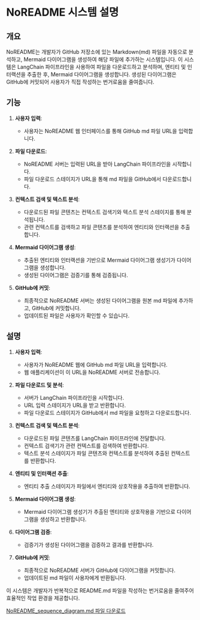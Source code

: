 # NoREADME 시스템 설명

## 개요
NoREADME는 개발자가 GitHub 저장소에 있는 Markdown(md) 파일을 자동으로 분석하고, Mermaid 다이어그램을 생성하여 해당 파일에 추가하는 시스템입니다. 이 시스템은 LangChain 파이프라인을 사용하여 파일을 다운로드하고 분석하며, 엔티티 및 인터랙션을 추출한 후, Mermaid 다이어그램을 생성합니다. 생성된 다이어그램은 GitHub에 커밋되어 사용자가 직접 작성하는 번거로움을 줄여줍니다.

## 기능
1. **사용자 입력**:
    - 사용자는 NoREADME 웹 인터페이스를 통해 GitHub md 파일 URL을 입력합니다.

2. **파일 다운로드**:
    - NoREADME 서버는 입력된 URL을 받아 LangChain 파이프라인을 시작합니다.
    - 파일 다운로드 스테이지가 URL을 통해 md 파일을 GitHub에서 다운로드합니다.

3. **컨텍스트 검색 및 텍스트 분석**:
    - 다운로드된 파일 콘텐츠는 컨텍스트 검색기와 텍스트 분석 스테이지를 통해 분석됩니다.
    - 관련 컨텍스트를 검색하고 파일 콘텐츠를 분석하여 엔티티와 인터랙션을 추출합니다.

4. **Mermaid 다이어그램 생성**:
    - 추출된 엔티티와 인터랙션을 기반으로 Mermaid 다이어그램 생성기가 다이어그램을 생성합니다.
    - 생성된 다이어그램은 검증기를 통해 검증됩니다.

5. **GitHub에 커밋**:
    - 최종적으로 NoREADME 서버는 생성된 다이어그램을 원본 md 파일에 추가하고, GitHub에 커밋합니다.
    - 업데이트된 파일은 사용자가 확인할 수 있습니다.


## 설명

1. **사용자 입력**:
    - 사용자가 NoREADME 웹에 GitHub md 파일 URL을 입력합니다.
    - 웹 애플리케이션이 이 URL을 NoREADME 서버로 전송합니다.

2. **파일 다운로드 및 분석**:
    - 서버가 LangChain 파이프라인을 시작합니다.
    - URL 입력 스테이지가 URL을 받고 반환합니다.
    - 파일 다운로드 스테이지가 GitHub에서 md 파일을 요청하고 다운로드합니다.

3. **컨텍스트 검색 및 텍스트 분석**:
    - 다운로드된 파일 콘텐츠를 LangChain 파이프라인에 전달합니다.
    - 컨텍스트 검색기가 관련 컨텍스트를 검색하여 반환합니다.
    - 텍스트 분석 스테이지가 파일 콘텐츠와 컨텍스트를 분석하여 추출된 컨텍스트를 반환합니다.

4. **엔티티 및 인터랙션 추출**:
    - 엔티티 추출 스테이지가 파일에서 엔티티와 상호작용을 추출하여 반환합니다.

5. **Mermaid 다이어그램 생성**:
    - Mermaid 다이어그램 생성기가 추출된 엔티티와 상호작용을 기반으로 다이어그램을 생성하고 반환합니다.

6. **다이어그램 검증**:
    - 검증기가 생성된 다이어그램을 검증하고 결과를 반환합니다.

7. **GitHub에 커밋**:
    - 최종적으로 NoREADME 서버가 GitHub에 다이어그램을 커밋합니다.
    - 업데이트된 md 파일이 사용자에게 반환됩니다.

이 시스템은 개발자가 반복적으로 README.md 파일을 작성하는 번거로움을 줄여주어 효율적인 작업 환경을 제공합니다.

[NoREADME_sequence_diagram.md 파일 다운로드](sandbox:/mnt/data/AutoMermaid_sequence_diagram.md)
